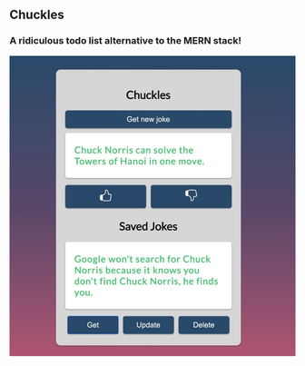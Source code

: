 ## Chuckles

### A ridiculous todo list alternative to the MERN stack!

![User interface](./src/img/UI.jpeg)